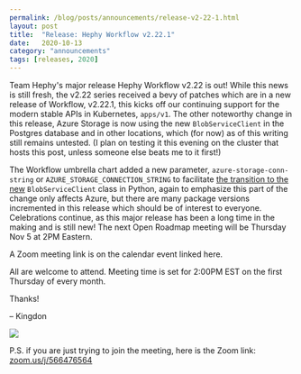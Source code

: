 ```yaml
---
permalink: /blog/posts/announcements/release-v2-22-1.html
layout: post
title:  "Release: Hephy Workflow v2.22.1"
date:   2020-10-13
category: "announcements"
tags: [releases, 2020]
---
```


Team Hephy's major release Hephy Workflow v2.22 is out! While this news is still fresh, the v2.22 series received a bevy of patches which are in a new release of Workflow, v2.22.1, this kicks off our continuing support for the modern stable APIs in Kubernetes, `apps/v1`. The other noteworthy change in this release, Azure Storage is now using the new `BlobServiceClient` in the Postgres database and in other locations, which (for now) as of this writing still remains untested. (I plan on testing it this evening on the cluster that hosts this post, unless someone else beats me to it first!)

The Workflow umbrella chart added a new parameter, `azure-storage-conn-string` or `AZURE_STORAGE_CONNECTION_STRING` to facilitate [the transition to the new][] `BlobServiceClient` class in Python, again to emphasize this part of the change only affects Azure, but there are many package versions incremented in this release which should be of interest to everyone. Celebrations continue, as this major release has been a long time in the making and is still new! The next Open Roadmap meeting will be Thursday Nov 5 at 2PM Eastern.

A Zoom meeting link is on the calendar event linked here.

All are welcome to attend. Meeting time is set for 2:00PM EST on the first Thursday of every month.

Thanks!

– Kingdon

<a target="_blank" href="https://calendar.google.com/event?action=TEMPLATE&amp;tmeid=MTA5aG5qM2Zpa2NlcnZ2OXA4aHVvOTlxMzFfMjAxOTAyMDdUMTkwMDAwWiBrcXBkaDAzMzZsbmU5OTJsZDNnNjBuOTZ0Y0Bn&amp;tmsrc=kqpdh0336lne992ld3g60n96tc%40group.calendar.google.com&amp;scp=ALL"><img border="0" src="https://www.google.com/calendar/images/ext/gc_button1_en.gif"></a>

P.S. if you are just trying to join the meeting, here is the Zoom link: [zoom.us/j/566476564](https://zoom.us/j/566476564)

[the transition to the new]: https://github.com/teamhephy/postgres/commit/004f62f3fa6aad98bad4ed4913315434e4e3401e
[the docs]: https://docs.teamhephy.com/
[the docs mirror]: https://teamhephy.info/docs/workflow
[contributor guide]: https://teamhephy.info/docs/contributing/overview/
[teamhephy/workflow]: https://github.com/teamhephy/workflow

